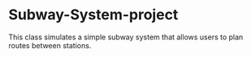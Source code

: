 # Subway-System-project
This class simulates a simple subway system that allows users to plan routes between stations.
